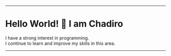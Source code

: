 ___

# Hello World! 👋 I am Chadiro

I have a strong interest in programming.  
I continue to learn and improve my skills in this area.
___

<!---
chadiro-id/chadiro-id is a ✨ special ✨ repository because its `README.md` (this file) appears on your GitHub profile.
You can click the Preview link to take a look at your changes.
--->
